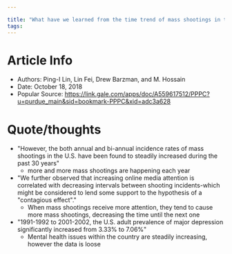 ```yaml
---

title: "What have we learned from the time trend of mass shootings in the U.S."
tags:
---
```

# Article Info
- Authors: Ping-I Lin, Lin Fei, Drew Barzman, and M. Hossain
- Date: October 18, 2018
- Popular Source: https://link.gale.com/apps/doc/A559617512/PPPC?u=purdue_main&sid=bookmark-PPPC&xid=adc3a628
# Quote/thoughts
- "However, the both annual and bi-annual incidence rates of mass shootings in the U.S. have been found to steadily increased during the past 30 years"
	- more and more mass shootings are happening each year
- "We further observed that increasing online media attention is correlated with decreasing intervals between shooting incidents-which might be considered to lend some support to the hypothesis of a "contagious effect"."
	- When mass shootings receive more attention, they tend to cause more mass shootings, decreasing the time until the next one
- "1991-1992 to 2001-2002, the U.S. adult prevalence of major depression significantly increased from 3.33% to 7.06%"
	- Mental health issues within the country are steadily increasing, however the data is loose